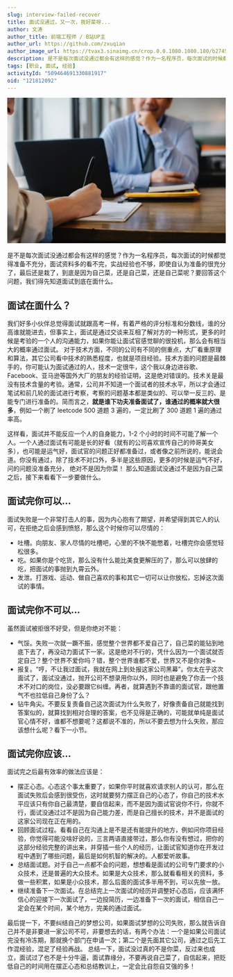 ```yaml
---
slug: interview-failed-recover
title: 面试没通过，又一次，我好菜呀...
author: 文涛
author_title: 前端工程师 / B站UP主
author_url: https://github.com/zxuqian
author_image_url: https://tvax3.sinaimg.cn/crop.0.0.1080.1080.180/b2745d44ly8g8s4muqeggj20u00u0n0k.jpg?KID=imgbed,tva&Expires=1582389585&ssig=EvXmyu%2FXsX
description: 是不是每次面试没通过都会有这样的感觉？作为一名程序员，每次面试的时候都觉得准备不充分，面试资料多的看不完，实战经验也不够，即使自认为准备的很充分了，最后还是栽了，到底是因为自己菜，还是自己菜，还是自己菜呢？要回答这个问题，我们得先知道面试到底在面什么。
tags: [职业, 面试, 经验]
activityId: "509464691330881917"
oid: "121812092"
---
```


![面试](./img/2021-04-02-interview-failed-recover/interview.webp)

是不是每次面试没通过都会有这样的感觉？作为一名程序员，每次面试的时候都觉得准备不充分，面试资料多的看不完，实战经验也不够，即使自认为准备的很充分了，最后还是栽了，到底是因为自己菜，还是自己菜，还是自己菜呢？要回答这个问题，我们得先知道面试到底在面什么。

## 面试在面什么？

我们好多小伙伴总觉得面试就跟高考一样，有着严格的评分标准和分数线，谁的分高谁就能进去，但事实上，面试是通过交谈来互相了解对方的一种形式，更多的时候是考验的一个人的沟通能力，如果你能让面试官感觉聊的很投机，那么会有相当大的概率通过面试。
对于技术方面，不同的公司有不同的侧重点，大厂看重原理和算法，其它公司看中技术的熟悉程度，也就是项目经验。技术方面的问题是最棘手的，你可能认为面试通过的人，技术一定很牛，这个我以身边进谷歌、Facebook、亚马逊等国外大厂的朋友的经验证明，这是绝对错误的。技术关是最没有技术含量的考验。通常，公司并不知道一个面试者的技术水平，所以才会通过笔试和前几轮的面试进行考察，考察的问题基本都是类似的、可以举一反三的、是能专门进行准备的。简而言之，**就是谁下功夫准备面试了，谁通过的概率就大很多**，例如一个刷了 leetcode 500 道题 3 遍的，一定比刷了 300 道题 1 遍的通过率高。

<!-- truncate -->

这样看，面试并不能反应一个人的自身能力，1-2 个小时的时间不可能了解一个人。一个人通过面试有可能是长的好看（就有的公司喜欢宣传自己的帅哥美女多），也可能是运气好，面试官的问题正好都准备过，或者像之前所说的，能说会道。你没有通过，除了技术不对口外，多半是这些原因，更多的时候是运气不好，问的问题没准备充分，
绝对不是因为你菜！
那么知道面试没通过不是因为自己菜之后，接下来看看下一步要做什么。

## 面试完你可以...

面试失败是一个非常打击人的事，因为内心抱有了期望，并希望得到其它人的认可，在拒绝之后会感到愤怒，那么这个时候你可以尽情的：

- 吐槽。向朋友、家人尽情的吐槽吧，心里的不快不能憋着，吐槽完你会感觉轻松很多。
- 吃。如果你是个吃货，那么没有什么能比美食更解压的了，那么可以放肆的吃，把面试的事抛到九霄云外。
- 发泄。打游戏、运动、做自己喜欢的事和其它一切可以让你放松，忘掉这次面试的事情。

## 面试完你不可以...

虽然面试被拒很不好受，但是你绝对不能：

- 气馁。失败一次就一蹶不振，感觉整个世界都不爱自己了，自己菜的能钻到地底下去了，再没动力面试下一家。这是绝对不行的，凭什么因为一个面试就否定自己？整个世界不爱你吗？错，整个世界谁都不爱，世界又不是你对象~
- 报复。“哼，不让我过面试，我就在网上到处报这家公司黑幕”。你太在乎这次面试了，面试没通过，抛开公司不想录用你以外，同时也是避免了你去一个技术不对口的岗位，没必要跟它纠缠。再者，就算遇到不靠谱的面试官，跟他置气不也拉低自己身份了么？
- 钻牛角尖。不要反复责备自己这次面试为什么失败了，好像责备自己就能找到答案似的，就算找到相对合理的答案，也不见得是正确的，可能就单纯是面试官心情不好，谁都不想要呢？这都说不准的，所以不要去想为什么失败，那应该想什么呢？看下一小节。

## 面试完你应该...

面试完之后最有效率的做法应该是：

- 摆正心态。心态这个事太重要了，如果你平时就喜欢请求别人的认可，那么在面试失败后会感到很受伤，这时就要努力摆正自己的心态了，你自己的技术水平应该只有你自己最清楚，要自信起来，而不是因为面试官说你不行，你就不行，面试没通过过不是因为自己能力差，而是自己擅长的技术，并不是面试的这家公司现在正在用的。
- 回顾面试过程。看看自己在沟通上是不是还有能提升的地方，例如问你项目经验，你觉得可能没啥好说的，三言两语直接带过，那么你有没有想过，把你的这部分经验完整的讲出来，并穿插一些个人的经历，让面试官知道你在开发过程中遇到了哪些问题，最后是如何机智的解决的。人都爱听故事。
- 总结面试题。对于自己一点都不会的问题，想想看是面试的公司专门要求的小众技术，还是普遍的大众技术。如果是大众技术，那么就看看相关的资料，多做一些积累，如果是小众技术，那么后面的面试多半用不到，可以先放一放。
- 继续准备下一次面试。在总结完上一次面试的经历并调整好心态后，应该满怀信心的迎接下一次面试了，一边投简历，一边准备下一次的面试，相信自己一定会在某个时间，某个地方，完美的通过面试。

最后提一下，不要纠结自己的梦想公司，如果面试梦想的公司失败，那么就告诉自己并不是非要进一家公司不可，非要想去的话，有两个办法：一个是如果公司面试完没有冷冻期，那就换个部门在申请一次；第二个是先面其它公司，通过之后先工作混经验，混足了经验再战。
总结一下，面试没过真的不是你菜，反过来也成立，面试过了也不是十分牛逼，面试靠缘分，不要再说自己菜了，自信起来，把贬低自己的时间用在摆正心态和总结教训上，一定会比自怨自艾强的多！
